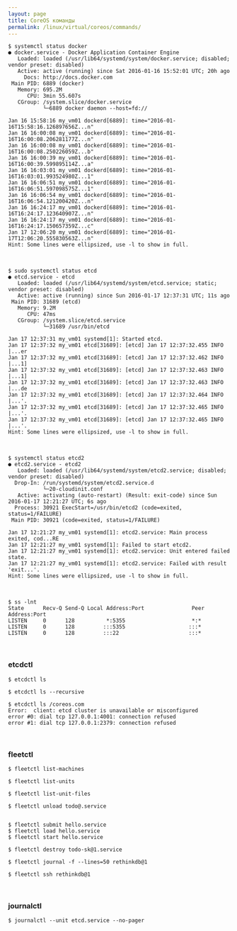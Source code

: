 ```yaml
---
layout: page
title: CoreOS команды
permalink: /linux/virtual/coreos/commands/
---
```



    $ systemctl status docker
    ● docker.service - Docker Application Container Engine
       Loaded: loaded (/usr/lib64/systemd/system/docker.service; disabled; vendor preset: disabled)
       Active: active (running) since Sat 2016-01-16 15:52:01 UTC; 20h ago
         Docs: http://docs.docker.com
     Main PID: 6889 (docker)
       Memory: 695.2M
          CPU: 3min 55.607s
       CGroup: /system.slice/docker.service
               └─6889 docker daemon --host=fd://

    Jan 16 15:58:16 my_vm01 dockerd[6889]: time="2016-01-16T15:58:16.126897656Z...n"
    Jan 16 16:00:08 my_vm01 dockerd[6889]: time="2016-01-16T16:00:08.206281177Z...n"
    Jan 16 16:00:08 my_vm01 dockerd[6889]: time="2016-01-16T16:00:08.250226059Z...b"
    Jan 16 16:00:39 my_vm01 dockerd[6889]: time="2016-01-16T16:00:39.599895114Z...a"
    Jan 16 16:03:01 my_vm01 dockerd[6889]: time="2016-01-16T16:03:01.993524980Z...1"
    Jan 16 16:06:51 my_vm01 dockerd[6889]: time="2016-01-16T16:06:51.597098575Z...1"
    Jan 16 16:06:54 my_vm01 dockerd[6889]: time="2016-01-16T16:06:54.121200420Z...n"
    Jan 16 16:24:17 my_vm01 dockerd[6889]: time="2016-01-16T16:24:17.123640907Z...n"
    Jan 16 16:24:17 my_vm01 dockerd[6889]: time="2016-01-16T16:24:17.150657359Z...c"
    Jan 17 12:06:20 my_vm01 dockerd[6889]: time="2016-01-17T12:06:20.555830563Z...n"
    Hint: Some lines were ellipsized, use -l to show in full.

<br/>


    $ sudo systemctl status etcd
    ● etcd.service - etcd
       Loaded: loaded (/usr/lib64/systemd/system/etcd.service; static; vendor preset: disabled)
       Active: active (running) since Sun 2016-01-17 12:37:31 UTC; 11s ago
     Main PID: 31689 (etcd)
       Memory: 9.2M
          CPU: 47ms
       CGroup: /system.slice/etcd.service
               └─31689 /usr/bin/etcd

    Jan 17 12:37:31 my_vm01 systemd[1]: Started etcd.
    Jan 17 12:37:32 my_vm01 etcd[31689]: [etcd] Jan 17 12:37:32.455 INFO      |...er
    Jan 17 12:37:32 my_vm01 etcd[31689]: [etcd] Jan 17 12:37:32.462 INFO      |...1]
    Jan 17 12:37:32 my_vm01 etcd[31689]: [etcd] Jan 17 12:37:32.463 INFO      |...1]
    Jan 17 12:37:32 my_vm01 etcd[31689]: [etcd] Jan 17 12:37:32.463 INFO      |...de
    Jan 17 12:37:32 my_vm01 etcd[31689]: [etcd] Jan 17 12:37:32.464 INFO      |...'.
    Jan 17 12:37:32 my_vm01 etcd[31689]: [etcd] Jan 17 12:37:32.465 INFO      |...'.
    Jan 17 12:37:32 my_vm01 etcd[31689]: [etcd] Jan 17 12:37:32.465 INFO      |...'.
    Hint: Some lines were ellipsized, use -l to show in full.


<br/>

    $ systemctl status etcd2
    ● etcd2.service - etcd2
       Loaded: loaded (/usr/lib64/systemd/system/etcd2.service; disabled; vendor preset: disabled)
      Drop-In: /run/systemd/system/etcd2.service.d
               └─20-cloudinit.conf
       Active: activating (auto-restart) (Result: exit-code) since Sun 2016-01-17 12:21:27 UTC; 6s ago
      Process: 30921 ExecStart=/usr/bin/etcd2 (code=exited, status=1/FAILURE)
     Main PID: 30921 (code=exited, status=1/FAILURE)

    Jan 17 12:21:27 my_vm01 systemd[1]: etcd2.service: Main process exited, cod...RE
    Jan 17 12:21:27 my_vm01 systemd[1]: Failed to start etcd2.
    Jan 17 12:21:27 my_vm01 systemd[1]: etcd2.service: Unit entered failed state.
    Jan 17 12:21:27 my_vm01 systemd[1]: etcd2.service: Failed with result 'exit...'.
    Hint: Some lines were ellipsized, use -l to show in full.


<br/>

    $ ss -lnt
    State      Recv-Q Send-Q Local Address:Port               Peer Address:Port              
    LISTEN     0      128          *:5355                     *:*                  
    LISTEN     0      128         :::5355                    :::*                  
    LISTEN     0      128         :::22                      :::*                  



<br/>

### etcdctl

    $ etcdctl ls

    $ etcdctl ls --recursive

    $ etcdctl ls /coreos.com
    Error:  client: etcd cluster is unavailable or misconfigured
    error #0: dial tcp 127.0.0.1:4001: connection refused
    error #1: dial tcp 127.0.0.1:2379: connection refused


<br/>

### fleetctl


    $ fleetctl list-machines

    $ fleetctl list-units

    $ fleetctl list-unit-files

    $ fleetctl unload todo@.service


    $ fleetctl submit hello.service
    $ fleetctl load hello.service
    $ fleetctl start hello.service

<!--
    $ fleetctl submit todo*

    $ fleetctl start todo@{1..3}

    -->

    $ fleetctl destroy todo-sk@1.service

    $ fleetctl journal -f --lines=50 rethinkdb@1

    $ fleetctl ssh rethinkdb@1



<br/>

### journalctl

    $ journalctl --unit etcd.service --no-pager
